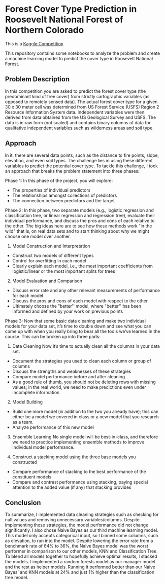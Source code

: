 # Forest Cover Type Prediction in Roosevelt National Forest of Northern Colorado

This is a [Kaggle Competition](https://www.kaggle.com/c/forest-cover-type-prediction/overview)

This repository contains some notebooks to analyze the problem and create a machine learning model to predict the cover type in Roosevelt National Forest.

## Problem Description

In this competition you are asked to predict the forest cover type (the predominant kind of tree cover) from strictly cartographic variables (as opposed to remotely sensed data). The actual forest cover type for a given 30 x 30 meter cell was determined from US Forest Service (USFS) Region 2 Resource Information System data. Independent variables were then derived from data obtained from the US Geological Survey and USFS. The data is in raw form (not scaled) and contains binary columns of data for qualitative independent variables such as wilderness areas and soil type.

## Approach

In it, there are several data points, such as the distance to fire points, slope, elevation, and even soil types. The challenge lies in using these different variables to predict the potential cover type. To tackle this challenge, I took an approach that breaks the problem statement into three phases:

Phase 1:
In this phase of the project, you will explore:
- The properties of individual predictors
- The relationships amongst collections of predictors
- The connection between predictors and the target

Phase 2:
In this phase, two separate models (e.g., logistic regression and classification tree, or linear regression and regression tree), evaluate their individual performance, and discuss the pros and cons of each relative to the other. The big ideas here are to see how these methods work "in the wild" that is, on real data sets and to start thinking about why we might choose one model over another. 

1. Model Construction and Interpretation 
- Construct two models of different types
- Control for overfitting in each model
- Clearly explain each model, i.e., the most important coefficients from logistic/linear or the most important splits for trees

2. Model Evaluation and Comparison
- Discuss error rate and any other relevant measurements of performance for each model 
- Discuss the pros and cons of each model with respect to the other
- Ultimately choose the "better'' model, where "better'' has been informed and defined by your work on previous points

Phase 3:
Now that some basic data cleaning and make two individual models for your data set, it’s time to double down and see what you can come up with when you really bring to bear all the tools we’ve learned in the course. This can be broken up into three parts:

1. Data Cleaning
Now it’s time to actually clean all the columns in your data set.

- Document the strategies you used to clean each column or group of columns
- Discuss the strengths and weaknesses of these strategies
- Compare model performance before and after cleaning
- As a good rule of thumb, you should not be deleting rows with missing values; in the real world, we need to make predictions even under incomplete information.

2. Model Building
- Build one more model (in addition to the two you already have); this can either be a model we covered in class or a new model that you research as a team.
- Analyze performance of this new model

3. Ensemble Learning
No single model will be best-in-class, and therefore we need to practice implementing ensemble methods to improve individual model performance. 

4. Construct a stacking model using the three base models you constructed
- Compare performance of stacking to the best performance of the constituent models
- Compare and contrast performance using stacking, paying special attention to the added value (if any) that stacking provides

## Conclusion
To summarize, I implemented data cleaning strategies such as checking for null values and removing unnecessary variables/columns. Despite implementing these strategies, the model performance did not change significantly. I also chose Naive Bayes as our third machine learning model. This model only accepts categorical input, so I binned some columns, such as elevation, to run into the model. Despite lowering the error rate from a benchmark rate of 64% to 36%, the Naive Bayes model was the worst performer in comparison to our other models, KNN and Classification Tree. To blend all models together to hopefully achieve optimal results, I stacked the models. I implemented a random forests model as our manager model and the rest as helper models. Running it performed better than our Naive Bayes’ and KNN models at 24% and just 1% higher than the classification tree model.
